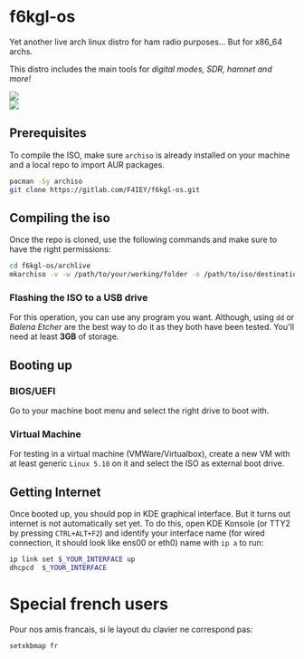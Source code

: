 # f6kgl-os

Yet another live arch linux distro for ham radio purposes... But for x86_64 archs.

This distro includes the main tools for *digital modes, SDR, hamnet and more!*

<img src="https://media.discordapp.net/attachments/729343035032207450/876059569858707486/unknown.png" />
<br><img src="https://media.discordapp.net/attachments/729343035032207450/876059162331709440/unknown.png">

## Prerequisites

To compile the ISO, make sure `archiso` is already installed on your machine and a local repo to import AUR packages.
```sh
pacman -Sy archiso
git clone https://gitlab.com/F4IEY/f6kgl-os.git
```

## Compiling the iso

Once the repo is cloned, use the following commands and make sure to have the right permissions:

```sh
cd f6kgl-os/archlive
mkarchiso -v -w /path/to/your/working/folder -o /path/to/iso/destination .
```

### Flashing the ISO to a USB drive

For this operation, you can use any program you want. Although, using `dd` or *Balena Etcher* are the best way to do it as they both have been tested.
You'll need at least **3GB** of storage.

## Booting up

### BIOS/UEFI

Go to your machine boot menu and select the right drive to boot with.

### Virtual Machine

For testing in a virtual machine (VMWare/Virtualbox), create a new VM with at least generic `Linux 5.10` on it and select the ISO as external boot drive.

## Getting Internet

Once booted up, you should pop in KDE graphical interface. But it turns out internet is not automatically set yet.
To do this, open KDE Konsole (or TTY2 by pressing `CTRL+ALT+F2`) and identify your interface name (for wired connection, it should look like ens00 or eth0) name with `ip a` to run:
```sh
ip link set $_YOUR_INTERFACE up
dhcpcd  $_YOUR_INTERFACE
```

# Special french users

Pour nos amis francais, si le layout du clavier ne correspond pas:

```sh
setxkbmap fr
```
